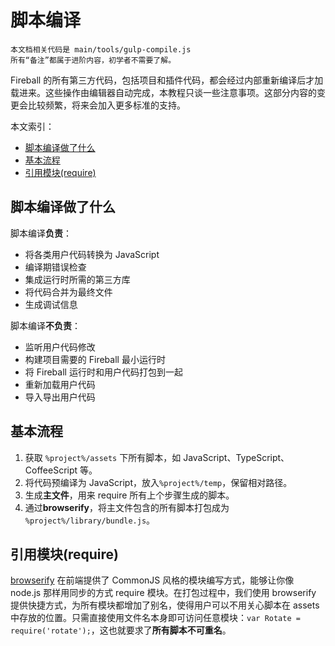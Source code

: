 # 脚本编译
```
本文档相关代码是 main/tools/gulp-compile.js
所有“备注”都属于进阶内容，初学者不需要了解。
```

Fireball 的所有第三方代码，包括项目和插件代码，都会经过内部重新编译后才加载进来。这些操作由编辑器自动完成，本教程只谈一些注意事项。这部分内容的变更会比较频繁，将来会加入更多标准的支持。

本文索引：
- [脚本编译做了什么](#intro)
- [基本流程](#pipeline)
- [引用模块(require)](#require)

## <a name="intro"></a>脚本编译做了什么

脚本编译**负责**：
- 将各类用户代码转换为 JavaScript
- 编译期错误检查
- 集成运行时所需的第三方库
- 将代码合并为最终文件
- 生成调试信息

脚本编译**不负责**：
- 监听用户代码修改
- 构建项目需要的 Fireball 最小运行时
- 将 Fireball 运行时和用户代码打包到一起
- 重新加载用户代码
- 导入导出用户代码

## <a name="pipeline"></a>基本流程

1. 获取 `%project%/assets` 下所有脚本，如  JavaScript、TypeScript、CoffeeScript 等。
2. 将代码预编译为 JavaScript，放入`%project%/temp`，保留相对路径。
3. 生成**主文件**，用来 require 所有上个步骤生成的脚本。
4. 通过**browserify**，将主文件包含的所有脚本打包成为 `%project%/library/bundle.js`。

## <a name="require"></a>引用模块(require)

[browserify](http://browserify.org/) 在前端提供了 CommonJS 风格的模块编写方式，能够让你像 node.js 那样用同步的方式 require 模块。在打包过程中，我们使用 browserify 提供快捷方式，为所有模块都增加了别名，使得用户可以不用关心脚本在 assets 中存放的位置。只需直接使用文件名本身即可访问任意模块：`var Rotate = require('rotate');`，这也就要求了**所有脚本不可重名**。












